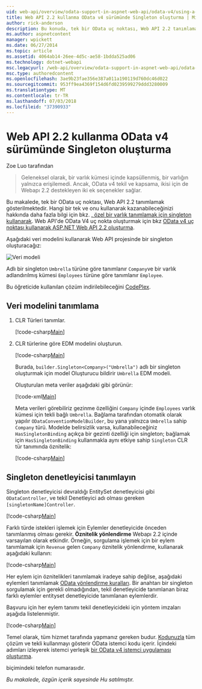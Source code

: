 ```yaml
---
uid: web-api/overview/odata-support-in-aspnet-web-api/odata-v4/using-a-singleton-in-an-odata-endpoint-in-web-api-22
title: Web API 2.2 kullanma OData v4 sürümünde Singleton oluşturma | Microsoft Docs
author: rick-anderson
description: Bu konuda, tek bir OData uç noktası, Web API 2.2 tanımlamak gösterilmektedir.
ms.author: aspnetcontent
manager: wpickett
ms.date: 06/27/2014
ms.topic: article
ms.assetid: 4064ab14-26ee-4d5c-ae58-1bdda525ad06
ms.technology: dotnet-webapi
msc.legacyurl: /web-api/overview/odata-support-in-aspnet-web-api/odata-v4/using-a-singleton-in-an-odata-endpoint-in-web-api-22
msc.type: authoredcontent
ms.openlocfilehash: 3ae9b23fae356e387a011a190119d760dc46d022
ms.sourcegitcommit: 953ff9ea4369f154d6fd0239599279ddd3280009
ms.translationtype: MT
ms.contentlocale: tr-TR
ms.lasthandoff: 07/03/2018
ms.locfileid: "37390933"
---
```

<a name="create-a-singleton-in-odata-v4-using-web-api-22"></a>Web API 2.2 kullanma OData v4 sürümünde Singleton oluşturma
====================
Zoe Luo tarafından

> Geleneksel olarak, bir varlık kümesi içinde kapsüllenmiş, bir varlığın yalnızca erişilemedi. Ancak, OData v4 tekil ve kapsama, ikisi için de Webapı 2.2 destekleyen iki ek seçenekler sağlar.


Bu makalede, tek bir OData uç noktası, Web API 2.2 tanımlamak gösterilmektedir. Hangi bir tek ve onu kullanarak kazanabileceğinizi hakkında daha fazla bilgi için bkz. [, özel bir varlık tanımlamak için singleton kullanarak](https://blogs.msdn.com/b/odatateam/archive/2014/03/05/use-singleton-to-define-your-special-entity.aspx). Web API'de OData V4 uç nokta oluşturmak için bkz [OData v4 uç noktası kullanarak ASP.NET Web API 2.2 oluşturma](create-an-odata-v4-endpoint.md). 

Aşağıdaki veri modelini kullanarak Web API projesinde bir singleton oluşturacağız:

![Veri modeli](using-a-singleton-in-an-odata-endpoint-in-web-api-22/_static/image1.png)

Adlı bir singleton `Umbrella` türüne göre tanımlanır `Company`ve bir varlık adlandırılmış kümesi `Employees` türüne göre tanımlanır `Employee`.

Bu öğreticide kullanılan çözüm indirilebileceğini [CodePlex](http://aspnet.codeplex.com/sourcecontrol/latest#Samples/WebApi/OData/v4/ODataSingletonSample/).

## <a name="define-the-data-model"></a>Veri modelini tanımlama

1. CLR Türleri tanımlar.

    [!code-csharp[Main](using-a-singleton-in-an-odata-endpoint-in-web-api-22/samples/sample1.cs)]
2. CLR türlerine göre EDM modelini oluşturun.

    [!code-csharp[Main](using-a-singleton-in-an-odata-endpoint-in-web-api-22/samples/sample2.cs)]

    Burada, `builder.Singleton<Company>("Umbrella")` adlı bir singleton oluşturmak için model Oluşturucu bildirir `Umbrella` EDM modeli.

    Oluşturulan meta veriler aşağıdaki gibi görünür:

    [!code-xml[Main](using-a-singleton-in-an-odata-endpoint-in-web-api-22/samples/sample3.xml)]

    Meta verileri görebiliriz gezinme özelliğini `Company` içinde `Employees` varlık kümesi için tekli bağlı `Umbrella`. Bağlama tarafından otomatik olarak yapılır `ODataConventionModelBuilder`, bu yana yalnızca `Umbrella` sahip `Company` türü. Modelde belirsizlik varsa, kullanabileceğiniz `HasSingletonBinding` açıkça bir gezinti özelliği için singleton; bağlamak için `HasSingletonBinding` kullanmakla aynı etkiye sahip `Singleton` CLR tür tanımında öznitelik:

    [!code-csharp[Main](using-a-singleton-in-an-odata-endpoint-in-web-api-22/samples/sample4.cs)]

## <a name="define-the-singleton-controller"></a>Singleton denetleyicisi tanımlayın

Singleton denetleyicisi devraldığı EntitySet denetleyicisi gibi `ODataController`, ve tekil Denetleyici adı olması gereken `[singletonName]Controller`.

[!code-csharp[Main](using-a-singleton-in-an-odata-endpoint-in-web-api-22/samples/sample5.cs)]

Farklı türde istekleri işlemek için Eylemler denetleyicide önceden tanımlanmış olması gerekir. **Öznitelik yönlendirme** Webapı 2.2 içinde varsayılan olarak etkindir. Örneğin, sorgulama işlemek için bir eylem tanımlamak için `Revenue` gelen `Company` öznitelik yönlendirme, kullanarak aşağıdaki kullanın:

[!code-csharp[Main](using-a-singleton-in-an-odata-endpoint-in-web-api-22/samples/sample6.cs)]

Her eylem için öznitelikleri tanımlamak iradeye sahip değilse, aşağıdaki eylemleri tanımlamak [OData yönlendirme kuralları](../odata-routing-conventions.md). Bir anahtarı bir singleton sorgulamak için gerekli olmadığından, tekil denetleyicide tanımlanan biraz farklı eylemler entityset denetleyicide tanımlanan eylemlerdir.

Başvuru için her eylem tanımı tekil denetleyicideki için yöntem imzaları aşağıda listelenmiştir.

[!code-csharp[Main](using-a-singleton-in-an-odata-endpoint-in-web-api-22/samples/sample7.cs)]

Temel olarak, tüm hizmet tarafında yapmanız gereken budur. [Kodunuzla](http://aspnet.codeplex.com/sourcecontrol/latest#Samples/WebApi/OData/v4/ODataSingletonSample/) tüm çözüm ve tekli kullanmayı gösterir OData istemci kodu içerir. İçindeki adımları izleyerek istemci yerleşik [bir OData v4 istemci uygulaması oluşturma](create-an-odata-v4-client-app.md).

biçimindeki telefon numarasıdır. 

*Bu makalede, özgün içerik sayesinde Hu satılmıştır.*
